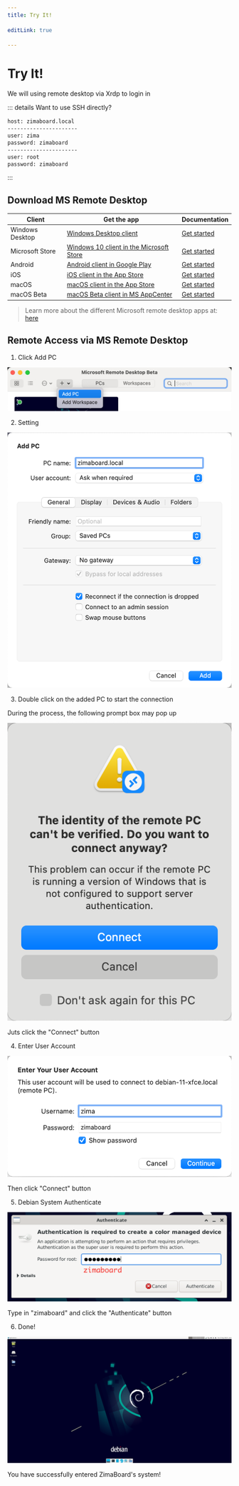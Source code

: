 ```yaml
---
title: Try It!

editLink: true

---
```


# Try It!

We will using remote desktop via Xrdp to login in

::: details Want to use SSH directly? 

```:no-line-numbers
host: zimaboard.local
----------------------
user: zima
password: zimaboard
----------------------
user: root
password: zimaboard
```

:::

## Download MS Remote Desktop

| Client | Get the app | Documentation |
|-----------------|---------------------|-------------|
| Windows Desktop | [Windows Desktop client](https://docs.microsoft.com/en-us/windows-server/remote/remote-desktop-services/clients/windowsdesktop#install-the-client) | [Get started](https://docs.microsoft.com/en-us/windows-server/remote/remote-desktop-services/clients/windowsdesktop) |
| Microsoft Store | [Windows 10 client in the Microsoft Store](https://go.microsoft.com/fwlink/?LinkID=616709) | [Get started](https://docs.microsoft.com/en-us/windows-server/remote/remote-desktop-services/clients/windows) |
| Android         | [Android client in Google Play](https://play.google.com/store/apps/details?id=com.microsoft.rdc.androidx) | [Get started](https://docs.microsoft.com/en-us/windows-server/remote/remote-desktop-services/clients/remote-desktop-android) |
| iOS             | [iOS client in the App Store](https://apps.apple.com/app/microsoft-remote-desktop/id714464092) | [Get started](https://docs.microsoft.com/en-us/windows-server/remote/remote-desktop-services/clients/remote-desktop-ios) |
| macOS           | [macOS client in the App Store](https://apps.apple.com/app/microsoft-remote-desktop/id1295203466?mt=12) | [Get started](https://docs.microsoft.com/en-us/windows-server/remote/remote-desktop-services/clients/remote-desktop-mac) |
| macOS Beta      | [macOS Beta client in MS AppCenter ](https://install.appcenter.ms/orgs/rdmacios-k2vy/apps/microsoft-remote-desktop-for-mac/distribution_groups/all-users-of-microsoft-remote-desktop-for-mac) | [Get started](https://docs.microsoft.com/en-us/windows-server/remote/remote-desktop-services/clients/remote-desktop-mac) |

> Learn more about the different Microsoft remote desktop apps at: [here](https://aka.ms/rdapps)

## Remote Access via MS Remote Desktop

1. Click Add PC

![Add PC](./images/AddPC.png)


2. Setting

![Add PC Setting](./images/AddPCSetting.png)


3. Double click on the added PC to start the connection

During the process, the following prompt box may pop up

![RD Connect](./images/RDConnect.png)

Juts click the "Connect" button


4. Enter User Account

![RD Account](./images/RDAccount.png)

Then click "Connect" button


5. Debian System Authenticate

![Debian Authenticate](./images/DebianAuthenticate.png)

Type in "zimaboard" and click the "Authenticate" button


6. Done!

![Debian](./images/Debian.png)

You have successfully entered ZimaBoard's system!